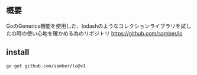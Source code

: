 ## 概要
GoのGenerics機能を使用した、lodashのようなコレクションライブラリを試したの時の使い心地を確かめる為のリポジトリ
https://github.com/samber/lo


## install

```
go get github.com/samber/lo@v1
```


